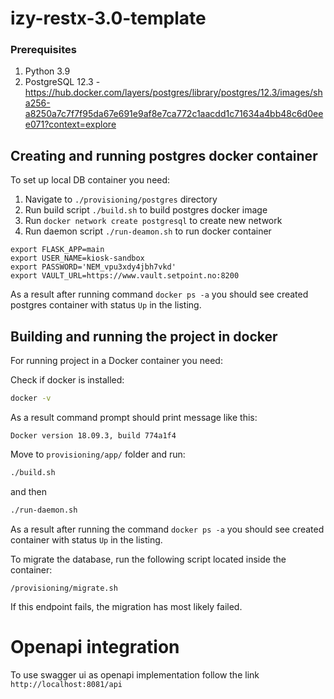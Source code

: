 # izy-restx-3.0-template

### Prerequisites

1. Python 3.9
2. PostgreSQL 12.3 - https://hub.docker.com/layers/postgres/library/postgres/12.3/images/sha256-a8250a7c7f7f95da67e691e9af8e7ca772c1aacdd1c71634a4bb48c6d0eee071?context=explore

## Creating and running postgres docker container

To set up local DB container you need:
1. Navigate to `./provisioning/postgres` directory
2. Run build script `./build.sh` to build postgres docker image
3. Run `docker network create postgresql` to create new network
4. Run daemon script `./run-deamon.sh` to run docker container

```
export FLASK_APP=main
export USER_NAME=kiosk-sandbox
export PASSWORD='NEM_vpu3xdy4jbh7vkd'
export VAULT_URL=https://www.vault.setpoint.no:8200
```

As a result after running command `docker ps -a` you should see created postgres container with status `Up` in the listing.

## Building and running the project in docker

For running project in a Docker container you need:

Check if docker is installed:
```bash
docker -v
```

As a result command prompt should print message like this:
```
Docker version 18.09.3, build 774a1f4
```

Move to `provisioning/app/` folder and run:
```bash
./build.sh
```
and then
```bash
./run-daemon.sh
```

As a result after running the command `docker ps -a` you should see created container with status `Up` in the listing.

To migrate the database, run the following script located inside the container:
```
/provisioning/migrate.sh
```


If this endpoint fails, the migration has most likely failed.


# Openapi integration

To use swagger ui as openapi implementation follow the link `http://localhost:8081/api`



